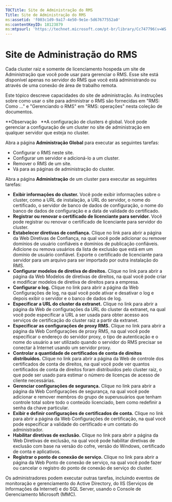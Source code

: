 ```yaml
---
TOCTitle: Site de Administração do RMS
Title: Site de Administração do RMS
ms:assetid: 'f003c1d9-9a17-4e50-9e1e-5d67677552a0'
ms:contentKeyID: 18123879
ms:mtpsurl: 'https://technet.microsoft.com/pt-br/library/Cc747796(v=WS.10)'
---
```


Site de Administração do RMS
============================

Cada cluster raiz e somente de licenciamento hospeda um site de Administração que você pode usar para gerenciar o RMS. Esse site está disponível apenas no servidor do RMS que você está administrando ou através de uma conexão de área de trabalho remota.

Este tópico descreve capacidades do site de administração. As instruções sobre como usar o site para administrar o RMS são fornecidas em "RMS: Como ..." e "Gerenciando o RMS" em "RMS: operações" nesta coleção de documentos.

**Observação   **A configuração de clusters é global. Você pode gerenciar a configuração de um cluster no site de administração em qualquer servidor que esteja no cluster.

Abra a página **Administração Global** para executar as seguintes tarefas:

-   Configurar o RMS neste site.
-   Configurar um servidor e adicioná-lo a um cluster.
-   Remover o RMS de um site.
-   Vá para as páginas de administração do cluster.

Abra a página **Administração** de um cluster para executar as seguintes tarefas:

-   **Exibir informações do cluster.** Você pode exibir informações sobre o cluster, como a URL de instalação, a URL do servidor, o nome do certificado, o servidor de banco de dados de configuração, o nome do banco de dados de configuração e a data de validade do certificado.
-   **Registrar ou renovar o certificado de licenciante para servidor.** Você pode registrar ou renovar o certificado de licenciante para servidor do cluster.
-   **Estabelecer diretivas de confiança.** Clique no link para abrir a página da Web Diretivas de Confiança, na qual você pode adicionar ou remover domínios de usuário confiáveis e domínios de publicação confiáveis. Adicione ou remova usuários da lista de exclusão que está em um domínio de usuário confiável. Exporte o certificado de licenciante para servidor para um arquivo para ser importado por outra instalação do RMS.
-   **Configurar modelos de diretiva de direitos.** Clique no link para abrir a página da Web Modelos de diretivas de direitos, na qual você pode criar e modificar modelos de diretiva de direitos para a empresa.
-   **Configurar o log.** Clique no link para abrir a página da Web Configurações de log, na qual você pode ativar e desativar o log e depois exibir o servidor e o banco de dados de log.
-   **Especificar a URL do cluster da extranet.** Clique no link para abrir a página da Web de configurações da URL do cluster da extranet, na qual você pode especificar a URL a ser usada para obter acesso aos serviços de certificação do cluster raiz a partir da extranet.
-   **Especificar as configurações de proxy RMS.** Clique no link para abrir a página da Web Configurações de proxy RMS, na qual você pode especificar o endereço do servidor proxy, o tipo de autenticação e o nome do usuário a ser utilizado quando o servidor do RMS precisar se conectar à Internet usando um servidor proxy.
-   **Controlar a quantidade de certificados de conta de direitos distribuídos.** Clique no link para abrir a página da Web de controle dos certificados de conta de direitos, na qual você pode ver quantos certificados de conta de direitos foram distribuídos pelo cluster raiz, o que pode ser usado para estimar o número de licenças de acesso de cliente necessárias.
-   **Gerenciar configurações de segurança.** Clique no link para abrir a página da Web Configurações de segurança, na qual você pode adicionar e remover membros do grupo de superusuários que tenham controle total sobre todo o conteúdo licenciado, bem como redefinir a senha da chave particular.
-   **Exibir e definir configurações de certificados de conta.** Clique no link para abrir a página da Web Configurações de certificação, na qual você pode especificar a validade do certificado e um contato do administrador.
-   **Habilitar diretivas de exclusão.** Clique no link para abrir a página da Web Diretivas de exclusão, na qual você pode habilitar diretivas de exclusão com base na versão do cofre, versão do Windows, certificado de conta e aplicativos.
-   **Registrar o ponto de conexão de serviço.** Clique no link para abrir a página da Web Ponto de conexão de serviço, na qual você pode fazer ou cancelar o registro do ponto de conexão de serviço do cluster.

Os administradores podem executar outras tarefas, incluindo eventos de monitoração e gerenciamento do Active Directory, do IIS (Serviços de Informações da Internet) e do SQL Server, usando o Console de Gerenciamento Microsoft (MMC).
